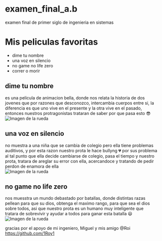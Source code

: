 # examen_final_a.b
 examen final de primer siglo de ingenieria en sistemas 

# Mis peliculas favoritas
- dime tu nombre 
- una voz en silencio 
- no game no life zero
- correr o morir

## dime tu nombre
es una pelicula de animacion bella, donde nos relata la historia de dos jovenes
que por razones que desconozco, intercambia cuerpos entre si, la diferencia es que uno vive en el presente
y la otra vive en el pasado, entonces nuestros protragonistas trataran de saber por que pasa esto :sunglasses:
![Imagen de la rueda](https://th.bing.com/th/id/OIP.dEcEosX8RgiwnL3h0GwooAHaFO?pid=ImgDet&rs=1)

## una voz en silencio
no muestra a una niña que se cambia de colegio pero ella tiene problemas auditivos, y por esta razon 
nuestro prota le hace bullyng  :broken_heart: por sus problema al tal punto que ella decide cambiarse de colegio, pasa el tiempo y nuestro prota, tratara de areglar su error con ella, acercandoce y tratando de pedir perdon de enamora de ella  
![Imagen de la rueda](https://th.bing.com/th/id/R.00f07dbf680204c6da356c505795661d?rik=yJVDdOlwRSHHxA&pid=ImgRaw&r=0&sres=1&sresct=1)

## no game no life zero 
nos muesstra un mundo debastado por batallas, donde distintas razas pellean para que su dios, obtenga el maximo rango, para que sea el dios sobre todos, asi que nuestro prota es un humano muy inteligente que tratara de sobrevivir y ayudar a todos para ganar esta batalla :smiley:
![Imagen de la rueda](https://th.bing.com/th/id/OIP.WUfax-sNSgYzo-KnxFByiAHaEo?pid=ImgDet&rs=1)

gracias por el apoyo de mi ingeniero, Miguel
y mis amigo @Roi https://github.com/1Roy1

